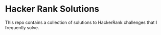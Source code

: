 # Hacker Rank Solutions

This repo contains a collection of solutions to HackerRank challenges that I frequently solve.